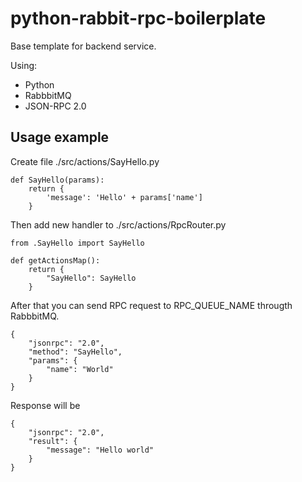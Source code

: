 # python-rabbit-rpc-boilerplate
Base template for backend service. 

Using:
- Python
- RabbbitMQ
- JSON-RPC 2.0

## Usage example
Create file ./src/actions/SayHello.py

    def SayHello(params):
        return {
            'message': 'Hello' + params['name']
        }
Then add new handler to ./src/actions/RpcRouter.py

    from .SayHello import SayHello

    def getActionsMap():
        return {
            "SayHello": SayHello
        }
After that you can send RPC request to RPC_QUEUE_NAME througth RabbbitMQ.
    
    {
        "jsonrpc": "2.0", 
        "method": "SayHello", 
        "params": {
            "name": "World"
        }
    }
Response will be
    
    {
        "jsonrpc": "2.0", 
        "result": {
            "message": "Hello world" 
        }
    }